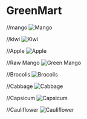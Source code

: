 # GreenMart

//mango
![Mango](https://user-images.githubusercontent.com/91477169/162381384-37b6a976-a580-496d-a0d3-856ceb7d0878.jpg)

//kiwi
![Kiwi](https://user-images.githubusercontent.com/91477169/162380608-04fdeef5-39cf-4a7c-b2d7-8367a440af9e.jpg)


//Apple
![Apple](https://user-images.githubusercontent.com/91477169/162380911-a0c1ca5d-99d4-4f66-a90d-3ec28614d866.jpg)

//Raw Mango
![Green Mango](https://user-images.githubusercontent.com/91477169/162381188-573db437-7ea7-4874-addf-e19f269a17bb.jpg)

//Brocolis
![Brocolis](https://user-images.githubusercontent.com/91477169/162381533-d5c8ffe4-a116-4e0d-91a8-d83197de4035.jpg)

//Cabbage
![Cabbage](https://user-images.githubusercontent.com/91477169/162381977-1a8b911e-0bbc-4bde-a1c6-ef4b80474ece.jpg)

//Capsicum
![Capsicum](https://user-images.githubusercontent.com/91477169/162382124-d63cbcb5-08fe-46f5-8830-aa0e5a62ff3e.jpg)

//Cauliflower
![Cauliflower](https://user-images.githubusercontent.com/91477169/162382281-eec343fd-66a1-4207-ba86-d4491596b2e5.jpg)

